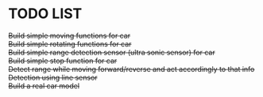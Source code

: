 # TODO LIST
~~Build simple moving functions for car~~ <br/>
~~Build simple rotating functions for car~~ <br/>
~~Build simple range detection sensor (ultra sonic sensor) for car~~ <br/>
~~Build simple stop function for car~~ <br/>
~~Detect range while moving forward/reverse and act accordingly to that info <br/>~~
~~Detection using line sensor <br/>~~
~~Build a real car model <br/>~~
